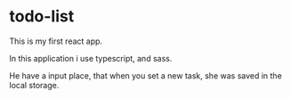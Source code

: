 # todo-list

This is my first react app. 

In this application i use typescript, and sass. 

He have a input place, that when you set a new task, she was saved in the local storage. 

